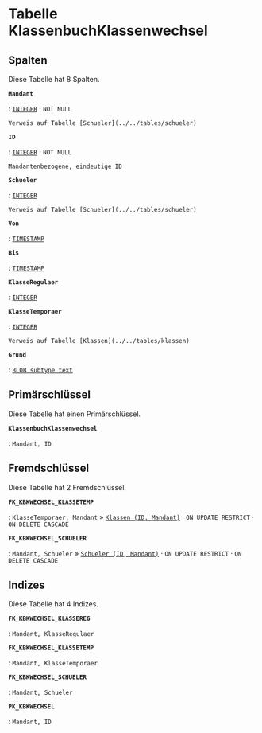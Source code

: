 # Tabelle **KlassenbuchKlassenwechsel**

## Spalten

Diese Tabelle hat 8 Spalten.

**`Mandant`**

:   [`INTEGER`](https://firebirdsql.org/file/documentation/html/en/refdocs/fblangref40/firebird-40-language-reference.html#fblangref40-datatypes-inttypes) · `NOT NULL`

    Verweis auf Tabelle [Schueler](../../tables/schueler)

**`ID`**

:   [`INTEGER`](https://firebirdsql.org/file/documentation/html/en/refdocs/fblangref40/firebird-40-language-reference.html#fblangref40-datatypes-inttypes) · `NOT NULL`

    Mandantenbezogene, eindeutige ID

**`Schueler`**

:   [`INTEGER`](https://firebirdsql.org/file/documentation/html/en/refdocs/fblangref40/firebird-40-language-reference.html#fblangref40-datatypes-inttypes)

    Verweis auf Tabelle [Schueler](../../tables/schueler)

**`Von`**

:   [`TIMESTAMP`](https://firebirdsql.org/file/documentation/html/en/refdocs/fblangref40/firebird-40-language-reference.html#fblangref40-datatypes-datetime)

**`Bis`**

:   [`TIMESTAMP`](https://firebirdsql.org/file/documentation/html/en/refdocs/fblangref40/firebird-40-language-reference.html#fblangref40-datatypes-datetime)

**`KlasseRegulaer`**

:   [`INTEGER`](https://firebirdsql.org/file/documentation/html/en/refdocs/fblangref40/firebird-40-language-reference.html#fblangref40-datatypes-inttypes)

**`KlasseTemporaer`**

:   [`INTEGER`](https://firebirdsql.org/file/documentation/html/en/refdocs/fblangref40/firebird-40-language-reference.html#fblangref40-datatypes-inttypes)

    Verweis auf Tabelle [Klassen](../../tables/klassen)

**`Grund`**

:   [`BLOB subtype text`](https://firebirdsql.org/file/documentation/html/en/refdocs/fblangref40/firebird-40-language-reference.html#fblangref40-datatypes-bnrytypes)

## Primärschlüssel

Diese Tabelle hat einen Primärschlüssel.

**`KlassenbuchKlassenwechsel`**

:   `Mandant, ID`

## Fremdschlüssel

Diese Tabelle hat 2 Fremdschlüssel.

**`FK_KBKWECHSEL_KLASSETEMP`**

:   `KlasseTemporaer, Mandant` » [`Klassen (ID, Mandant)`](../../tables/klassen) · `ON UPDATE RESTRICT` · `ON DELETE CASCADE`

**`FK_KBKWECHSEL_SCHUELER`**

:   `Mandant, Schueler` » [`Schueler (ID, Mandant)`](../../tables/schueler) · `ON UPDATE RESTRICT` · `ON DELETE CASCADE`

## Indizes

Diese Tabelle hat 4 Indizes.

**`FK_KBKWECHSEL_KLASSEREG`**

:   `Mandant, KlasseRegulaer`

**`FK_KBKWECHSEL_KLASSETEMP`**

:   `Mandant, KlasseTemporaer`

**`FK_KBKWECHSEL_SCHUELER`**

:   `Mandant, Schueler`

**`PK_KBKWECHSEL`**

:   `Mandant, ID`
